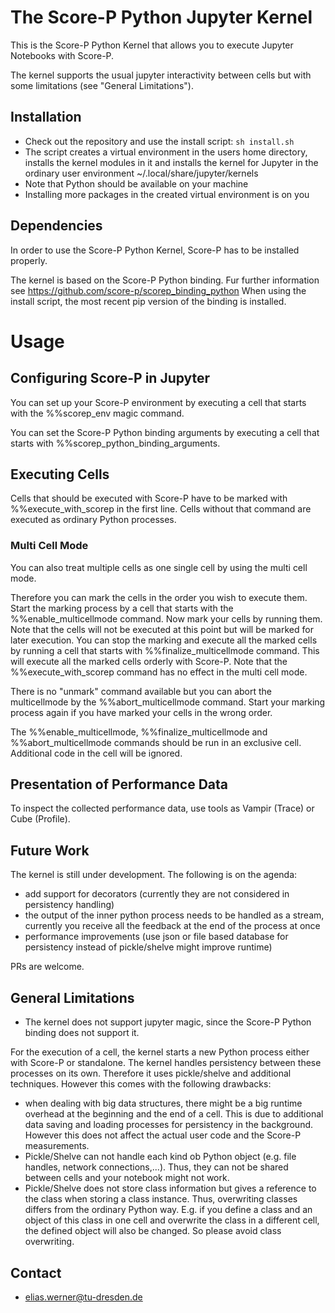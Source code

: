 # The Score-P Python Jupyter Kernel
This is the Score-P Python Kernel that allows you to execute Jupyter Notebooks with Score-P.

The kernel supports the usual jupyter interactivity between cells but with some limitations (see "General Limitations").

## Installation

* Check out the repository and use the install script: `sh install.sh`
* The script creates a virtual environment in the users home directory, installs the kernel 
modules in it and installs the kernel for Jupyter in the ordinary user environment 
~/.local/share/jupyter/kernels
* Note that Python should be available on your machine
* Installing more packages in the created virtual environment is on you


## Dependencies
In order to use the Score-P Python Kernel, Score-P has to be installed properly.

The kernel is based on the Score-P Python binding. Fur further information see https://github.com/score-p/scorep_binding_python
When using the install script, the most recent pip version of the binding is installed.

# Usage

## Configuring Score-P in Jupyter
You can set up your Score-P environment by executing a cell that starts with the %%scorep_env magic command.

You can set the Score-P Python binding arguments by executing a cell that starts with %%scorep_python_binding_arguments.

## Executing Cells 
Cells that should be executed with Score-P have to be marked with %%execute_with_scorep in the first line. Cells without that command are executed as ordinary Python processes.

### Multi Cell Mode
You can also treat multiple cells as one single cell by using the multi cell mode.

Therefore you can mark the cells in the order you wish to execute them. Start the marking process by a cell that starts with the %%enable_multicellmode command.
Now mark your cells by running them. Note that the cells will not be executed at this point but will be marked for later execution.
You can stop the marking and execute all the marked cells by running a cell that starts with %%finalize_multicellmode command.
This will execute all the marked cells orderly with Score-P. Note that the %%execute_with_scorep command has no effect in the multi cell mode.

There is no "unmark" command available but you can abort the multicellmode by the %%abort_multicellmode command. Start your marking process again if you have marked your cells in the wrong order.

The %%enable_multicellmode, %%finalize_multicellmode and %%abort_multicellmode commands should be run in an exclusive cell. Additional code in the cell will be ignored.

## Presentation of Performance Data

To inspect the collected performance data, use tools as Vampir (Trace) or Cube (Profile).

## Future Work

The kernel is still under development. The following is on the agenda:
 
 - add support for decorators (currently they are not considered in persistency handling)
 - the output of the inner python process needs to be handled as a stream, currently you receive all the feedback at the end of the process at once
 - performance improvements (use json or file based database for persistency instead of pickle/shelve might improve runtime)
 
PRs are welcome.

## General Limitations 

* The kernel does not support jupyter magic, since the Score-P Python binding does not support it.

For the execution of a cell, the kernel starts a new Python process either with Score-P or standalone. The kernel handles persistency between these processes on its own. Therefore it uses pickle/shelve and additional techniques. However this comes with the following drawbacks:

* when dealing with big data structures, there might be a big runtime overhead at the beginning and the end of a cell. This is due to additional data saving and loading processes for persistency in the background. However this does not affect the actual user code and the Score-P measurements.
* Pickle/Shelve can not handle each kind ob Python object (e.g. file handles, network connections,...). Thus, they can not be shared between cells and your notebook might not work.
* Pickle/Shelve does not store class information but gives a reference to the class when storing a class instance. Thus, overwriting classes differs from the ordinary Python way. E.g. if you define a class and an object of this class in one cell and overwrite the class in a different cell, the defined object will also be changed. So please avoid class overwriting.

## Contact

*  elias.werner@tu-dresden.de


